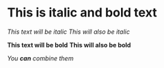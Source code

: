 # This is italic and bold text
*This text will be italic*
_This will also be italic_

**This text will be bold**
__This will also be bold__

_You **can** combine them_
